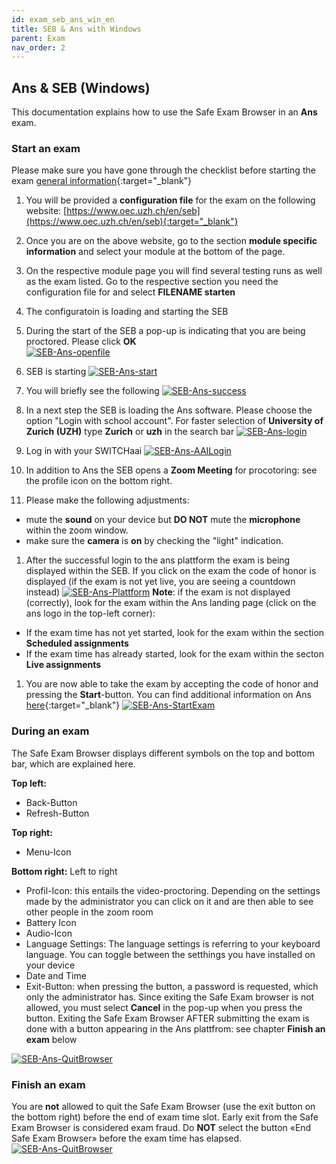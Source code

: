 ```yaml
---
id: exam_seb_ans_win_en
title: SEB & Ans with Windows
parent: Exam
nav_order: 2
---
```


## Ans & SEB (Windows)

This documentation explains how to use the Safe Exam Browser in an **Ans** exam.

### Start an exam
Please make sure you have gone through the checklist before starting the exam [general information](https://uzh-oec.github.io/seb-en/exam_general_en.html){:target="_blank"}

1. You will be provided a **configuration file** for the exam on the following website: [https://www.oec.uzh.ch/en/seb](https://www.oec.uzh.ch/en/seb){:target="_blank"}

1. Once you are on the above website, go to the section **module specific information** and select your module at the bottom of the page.

1. On the respective module page you will find several testing runs as well as the exam listed. Go to the respective section you need the configuration file for and select **FILENAME starten** 

1. The configuratoin is loading and starting the SEB

1. During the start of the SEB a pop-up is indicating that you are being proctored. Please click **OK**       
[![SEB-Ans-openfile](assets/SEB_Ans_openfile.png)](SEB_Ans_openfile.png)

1. SEB is starting
[![SEB-Ans-start](assets/SEB_Ans_start.png)](assets/SEB_Ans_start.png)

1. You will briefly see the following
[![SEB-Ans-success](assets/SEB_Ans_success.png)](assets/SEB_Ans_success.png)

1. In a next step the SEB is loading the Ans software. Please choose the option "Login with school account". For faster selection of **University of Zurich (UZH)** type **Zurich** or **uzh** in the search bar
[![SEB-Ans-login](assets/SEB_Ans_login.png)](assets/SEB_Ans_login.png)

1. Log in with your SWITCHaai
[![SEB-Ans-AAILogin](assets/SEB_Ans_AAILogin.png)](assets/SEB_Ans_AAILogin.png)

1. In addition to Ans the SEB opens a **Zoom Meeting** for procotoring: see the profile icon on the bottom right. 

1. Please make the following adjustments:
* mute the **sound** on your device but **DO NOT** mute the **microphone** within the zoom window.
* make sure the **camera** is **on** by checking the "light" indication.

1. After the successful login to the ans plattform the exam is being displayed within the SEB. If you click on the exam the code of honor is displayed (if the exam is not yet live, you are seeing a countdown instead) 
[![SEB-Ans-Plattform](assets/SEB_Ans_Plattform.png)](assets/SEB_Ans_Plattform.png)
**Note**: if the exam is not displayed (correctly), look for the exam within the Ans landing page (click on the ans logo in the top-left corner): 
* If the exam time has not yet started, look for the exam within the section **Scheduled assignments**
* If the exam time has already started, look for the exam within the secton **Live assignments**

1. You are now able to take the exam by accepting the code of honor and pressing the **Start**-button. You can find additional information on Ans [here](https://uzh-oec.github.io/ans/exam-navigation-en.html){:target="_blank"}
[![SEB-Ans-StartExam](assets/SEB_Ans_startexam.png)](assets/SEB_Ans_startexam.png)


### During an exam

The Safe Exam Browser displays different symbols on the top and bottom bar, which are explained here.


**Top left:** 
* Back-Button
* Refresh-Button

**Top right:**
* Menu-Icon

**Bottom right:**
Left to right
* Profil-Icon: this entails the video-proctoring. Depending on the settings made by the administrator you can click on it and are then able to see other people in the zoom room
* Battery Icon
* Audio-Icon
* Language Settings: The language settings is referring to your keyboard language. You can toggle between the setthings you have installed on your device
* Date and Time
* Exit-Button: when pressing the button, a password is requested, which only the administrator has. Since exiting the Safe Exam browser is not allowed, you must select **Cancel** in the pop-up when you press the button. Exiting the Safe Exam Browser AFTER submitting the exam is done with a button appearing in the Ans plattfrom: see chapter **Finish an exam** below

[![SEB-Ans-QuitBrowser](assets/SEB_Ans_quitbrowser.png)](assets/SEB_Ans_quitbrowser.png)


### Finish an exam
 
You are **not** allowed to quit the Safe Exam Browser (use the exit button on the bottom right) before the end of exam time slot. Early exit from the Safe Exam Browser is considered exam fraud. Do **NOT** select the button «End Safe Exam Browser» before the exam time has elapsed.
[![SEB-Ans-QuitBrowser](assets/SEB_Ans_donotquit.png)](assets/SEB_Ans_donotquit.png)

